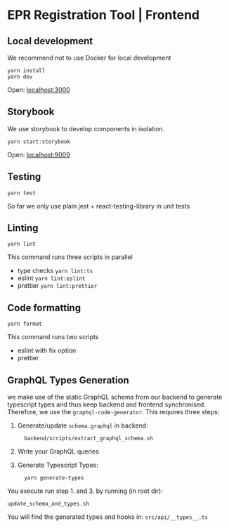 # EPR Registration Tool | Frontend

## Local development

We recommend not to use Docker for local development

    yarn install
    yarn dev
    
Open: [localhost:3000]()

## Storybook

We use storybook to develop components in isolation. 

    yarn start:storybook
    
Open: [localhost:9009]()

## Testing

    yarn test
    
So far we only use plain jest + react-testing-library in unit tests

## Linting

    yarn lint
    
This command runs three scripts in parallel
- type checks `yarn lint:ts`
- eslint `yarn lint:eslint`
- prettier `yarn lint:prettier`

## Code formatting

    yarn format
    
This command runs two scripts
- eslint with fix option
- prettier

## GraphQL Types Generation

we make use of the static GraphQL schema from our backend to generate typescript types 
and thus keep backend and frontend synchronised. Therefore, we use the `graphql-code-generator`. 
This requires three steps:

1. Generate/update `schema.graphql` in backend: 

         backend/scripts/extract_graphql_schema.sh

2. Write your GraphQL queries
3. Generate Typescript Types:
         
         yarn generate-types 

You execute run step 1. and 3. by running (in root dir):

    update_schema_and_types.sh

You will find the generated types and hooks in: `src/api/__types__.ts`
